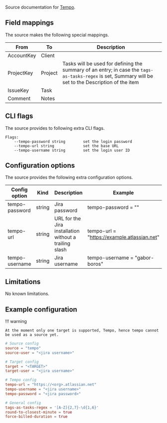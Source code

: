 Source documentation for [Tempo](https://tempo.io/).

## Field mappings

The source makes the following special mappings.

| From       | To      | Description                                                                                                                                         |
| ---------- | ------- | --------------------------------------------------------------------------------------------------------------------------------------------------- |
| AccountKey | Client  |                                                                                                                                                     |
| ProjectKey | Project | Tasks will be used for defining the summary of an entry; in case the `tags-as-tasks-regex` is set, Summary will be set to the Description of the item |
| IssueKey   | Task    |                                                                                                                                                     |
| Comment    | Notes   |                                                                                                                                                     |

## CLI flags

The source provides to following extra CLI flags.

```plaintext
Flags:
    --tempo-password string        set the login password
    --tempo-url string             set the base URL
    --tempo-username string        set the login user ID
```

## Configuration options

The source provides the following extra configuration options.

| Config option  | Kind   | Description                                            | Example                                     |
| -------------- | ------ | ------------------------------------------------------ | ------------------------------------------- |
| tempo-password | string | Jira password                                          | tempo-password = "<SECRET>"                 |
| tempo-url      | string | URL for the Jira installation without a trailing slash | tempo-url = "https://example.atlassian.net" |
| tempo-username | string | Jira username                                          | tempo-username = "gabor-boros"              |

## Limitations

No known limitations.

## Example configuration

!!! warning

    At the moment only one target is supported, Tempo, hence tempo cannot be used as a source yet.

```toml
# Source config
source = "tempo"
source-user = "<jira username>"

# Target config
target = "<TARGET>"
target-user = "<jira username>"

# Tempo config
tempo-url = "https://<org>.atlassian.net"
tempo-username = "<jira username>"
tempo-password = "<jira password>"

# General config
tags-as-tasks-regex = '[A-Z]{2,7}-\d{1,6}'
round-to-closest-minute = true
force-billed-duration = true
```

